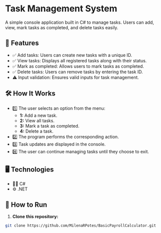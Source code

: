 # Task Management System
A simple console application built in C# to manage tasks. Users can add, view, mark tasks as completed, and delete tasks easily.

## 🌟 Features
- ✅ Add tasks: Users can create new tasks with a unique ID.
- ✅ View tasks: Displays all registered tasks along with their status.
- ✅ Mark as completed: Allows users to mark tasks as completed.
- ✅ Delete tasks: Users can remove tasks by entering the task ID.
- ⚠️ Input validation: Ensures valid inputs for task management.

## 🛠 How It Works
- 1️⃣ The user selects an option from the menu:
  - **1:** Add a new task.  
  - **2:** View all tasks.  
  - **3:** Mark a task as completed.  
  - **4:** Delete a task.  
- 2️⃣ The program performs the corresponding action.
- 3️⃣ Task updates are displayed in the console.
- 4️⃣ The user can continue managing tasks until they choose to exit.

## 🖥️ Technologies
- 🧑‍💻 C#
- ⚙️ .NET

## 🚀 How to Run
1. **Clone this repository:**  
```bash
git clone https://github.com/MilenaRPotes/BasicPayrollCalculator.git
